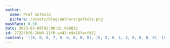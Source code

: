 ```yaml
---
author:
  name: Prof Gotkola
  picture: /assets/blog/authors/gotkola.png
maskRate: 0.56
date: 2025-05-08T02:00:01.908832
id: 272256f6-2bb0-11f0-a443-e9a16facfd51
content: '[[0, 0, 0, 7, 0, 0, 0, 0, 0], [0, 2, 0, 1, 3, 0, 0, 8, 0], [0, 0, 8, 0, 9, 5, 6, 1, 0], [1, 8, 7, 0, 5, 0, 0, 0, 0], [0, 5, 9, 0, 0, 1, 0, 7, 6], [2, 0, 0, 9, 7, 0, 0, 4, 0], [0, 0, 2, 0, 0, 0, 9, 5, 0], [6, 0, 3, 0, 0, 0, 7, 0, 0], [8, 9, 0, 2, 4, 7, 0, 6, 1]]'
---
```

